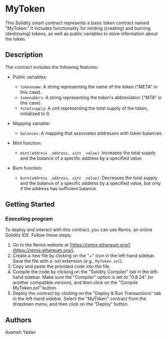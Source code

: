# MyToken

This Solidity smart contract represents a basic token contract named "MyToken." It includes functionality for minting (creating) and burning (destroying) tokens, as well as public variables to store information about the token.

## Description

The contract includes the following features:

- Public variables:
  - `tokenname`: A string representing the name of the token ("META" in this case).
  - `tokenabbrv`: A string representing the token's abbreviation ("MTA" in this case).
  - `totalsupply`: A uint representing the total supply of the token, initialized to 0.

- Mapping variable:
  - `balances`: A mapping that associates addresses with token balances.

- Mint function:
  - `mint(address _address, uint _value)`: Increases the total supply and the balance of a specific address by a specified value.

- Burn function:
  - `burn(address _address, uint _value)`: Decreases the total supply and the balance of a specific address by a specified value, but only if the address has sufficient balance.

## Getting Started

### Executing program

To deploy and interact with this contract, you can use Remix, an online Solidity IDE. Follow these steps:

1. Go to the Remix website at [https://remix.ethereum.org/](https://remix.ethereum.org/).
2. Create a new file by clicking on the "+" icon in the left-hand sidebar. Save the file with a .sol extension (e.g., `MyToken.sol`).
3. Copy and paste the provided code into the file.
4. Compile the code by clicking on the "Solidity Compiler" tab in the left-hand sidebar. Make sure the "Compiler" option is set to "0.8.24" (or another compatible version), and then click on the "Compile MyToken.sol" button.
5. Deploy the contract by clicking on the "Deploy & Run Transactions" tab in the left-hand sidebar. Select the "MyToken" contract from the dropdown menu, and then click on the "Deploy" button.

## Authors

Avanish Yadav


